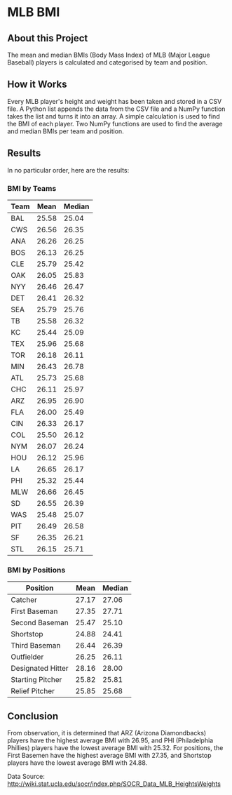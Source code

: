 # MLB BMI
## About this Project
The mean and median BMIs (Body Mass Index) of MLB (Major League Baseball) players is calculated and categorised by team and position.
## How it Works
Every MLB player's height and weight has been taken and stored in a CSV file. A Python list appends the data from the CSV file and a NumPy function takes the list and turns it into an array. A simple calculation is used to find the BMI of each player. Two NumPy functions are used to find the average and median BMIs per team and position.
## Results
In no particular order, here are the results:
### BMI by Teams
| Team | Mean | Median |
| --- | --- | --- |
| BAL | 25.58 | 25.04 |
| CWS | 26.56 | 26.35 |
| ANA | 26.26 | 26.25 |
| BOS | 26.13 | 26.25 |
| CLE | 25.79 | 25.42 |
| OAK | 26.05 | 25.83 |
| NYY | 26.46 | 26.47 |
| DET | 26.41 | 26.32 |
| SEA | 25.79 | 25.76 |
| TB | 25.58 | 26.32 |
| KC | 25.44 | 25.09 |
| TEX | 25.96 | 25.68 |
| TOR | 26.18 | 26.11 |
| MIN | 26.43 | 26.78 |
| ATL | 25.73 | 25.68 |
| CHC | 26.11 | 25.97 |
| ARZ | 26.95 | 26.90 |
| FLA | 26.00 | 25.49 |
| CIN | 26.33 | 26.17 |
| COL | 25.50 | 26.12 |
| NYM | 26.07 | 26.24 |
| HOU | 26.12 | 25.96 |
| LA | 26.65 | 26.17 |
| PHI | 25.32 | 25.44 |
| MLW | 26.66 | 26.45 |
| SD | 26.55 | 26.39 |
| WAS | 25.48 | 25.07 |
| PIT | 26.49 | 26.58 |
| SF | 26.35 | 26.21 |
| STL | 26.15 | 25.71 |
### BMI by Positions
| Position | Mean | Median |
| --- | --- | --- |
| Catcher | 27.17 | 27.06 |
| First Baseman | 27.35 | 27.71 |
| Second Baseman | 25.47 | 25.10 |
| Shortstop | 24.88 | 24.41 |
| Third Baseman | 26.44 | 26.39 |
| Outfielder | 26.25 | 26.11 |
| Designated Hitter | 28.16 | 28.00 |
| Starting Pitcher | 25.82 | 25.81 |
| Relief Pitcher | 25.85 | 25.68 |
## Conclusion
From observation, it is determined that ARZ (Arizona Diamondbacks) players have the highest average BMI with 26.95, and PHI (Philadelphia Phillies) players have the lowest average BMI with 25.32. For positions, the First Basemen have the highest average BMI with 27.35, and Shortstop players have the lowest average BMI with 24.88.

Data Source: http://wiki.stat.ucla.edu/socr/index.php/SOCR_Data_MLB_HeightsWeights
